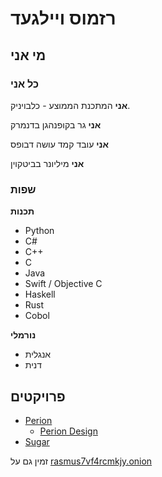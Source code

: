 # רזמוס ויילגעד

## מי אני
### כל אני
**אני** המתכנת הממוצע - כלבויניק.

**אני** גר בקופנהגן בדנמרק

**אני** עובד קמד עושה דבופס

**אני** מיליונר בביטקוין

### שפות
**תכנות**

* Python
* C#
* C++
* C
* Java
* Swift / Objective C
* Haskell
* Rust
* Cobol

**נורמלי**

* אנגלית
* דנית

## פרויקטים
* [Perion](http://perionapp.com)
    * [Perion Design](http://perionapp.com/perion-design)
* [Sugar](/sugar)

זמין גם על [rasmus7vf4rcmkjy.onion](rasmus7vf4rcmkjy.onion)